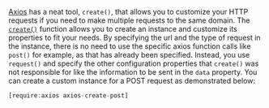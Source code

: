 [Axios](https://github.com/axios/axios#creating-an-instance) has a neat tool, `create()`, that allows you to
customize your HTTP requests if you need to make multiple requests to the same domain. The
[`create()`](/tutorials/axios/create) function allows you to create an instance and customize
its properties to fit your needs. By specifying the url and the type of request in the instance, there is no need
to use the specific axios function calls like `post()` for example, as that has
already been specified. Instead, you use `request()` and specify the other
configuration properties that `create()` was not responsible for like the information
to be sent in the `data` property. You can create a custom instance for a POST request as
demonstrated below:

```javascript
[require:axios axios-create-post]
```
